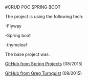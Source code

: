 #CRUD POC SPRING BOOT

The project is using the following tech:

-Flyway

-Spring boot

-thymeleaf


The base project was:

[GitHub from Spring Projects](https://github.com/spring-projects/spring-boot/tree/master/spring-boot-samples ) (08/2015)

[GitHub from Greg Turnquist](https://github.com/spring-guides/gs-serving-web-content ) (08/2015)




